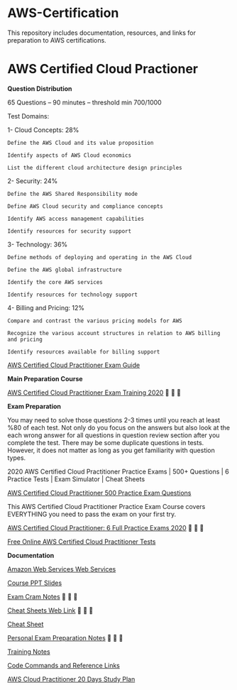 # AWS-Certification
This repository includes documentation, resources, and links for preparation to AWS certifications.

# AWS Certified Cloud Practioner

**Question Distribution**

65 Questions – 90 minutes – threshold min 700/1000 

Test Domains:

1-	Cloud Concepts:  28%

    Define the AWS Cloud and its value proposition 

    Identify aspects of AWS Cloud economics 

    List the different cloud architecture design principles

2-	Security: 24%

    Define the AWS Shared Responsibility mode 

    Define AWS Cloud security and compliance concepts 

    Identify AWS access management capabilities

    Identify resources for security support

3-	Technology: 36%

    Define methods of deploying and operating in the AWS Cloud 

    Define the AWS global infrastructure 

    Identify the core AWS services 

    Identify resources for technology support

4-	Billing and Pricing: 12%

    Compare and contrast the various pricing models for AWS 

    Recognize the various account structures in relation to AWS billing and pricing 

    Identify resources available for billing support
    
[AWS Certified Cloud Practitioner Exam Guide](https://github.com/ShiningData/AWS-Certification/blob/main/AWS-Certified-Cloud-Practitioner_Exam-Guide.pdf)


**Main Preparation Course**

[AWS Certified Cloud Practitioner Exam Training 2020](https://www.udemy.com/course/aws-certified-cloud-practitioner-training-course/)  &#x1F536; &#x1F536; &#x1F536;


**Exam Preparation**

You may need to solve those questions 2-3 times until you reach at least %80 of each test. Not only do you focus on the answers but also look at the each wrong answer for all questions in question review section after you complete the test. There may be some duplicate questions in tests. However, it does not matter as long as you get familiarity with question types. 

2020 AWS Certified Cloud Practitioner Practice Exams | 500+ Questions | 6 Practice Tests | Exam Simulator | Cheat Sheets

[AWS Certified Cloud Practitioner 500 Practice Exam Questions](https://www.udemy.com/course/aws-certified-cloud-practitioner-practice-exams-c/)

This AWS Certified Cloud Practitioner Practice Exam Course covers EVERYTHING you need to pass the exam on your first try.

[AWS Certified Cloud Practitioner: 6 Full Practice Exams 2020](https://www.udemy.com/course/aws-certified-cloud-practitioner-practice-test/) &#x1F536; &#x1F536; &#x1F536;

[Free Online AWS Certified Cloud Practitioner Tests](https://chercher.tech/aws-certification/aws-clf-c01-certified-cloud-certification-1)

**Documentation**

[Amazon Web Services Web Services](https://github.com/ShiningData/AWS-Certification/blob/main/Amazon%20Web%20Services%20Overview.pdf)

[Course PPT Slides](https://github.com/ShiningData/AWS-Certification/blob/main/Course%20PPT%20Slides.pdf)

[Exam Cram Notes](https://github.com/ShiningData/AWS-Certification/blob/main/Exam%20Cram%20Notes.pdf) &#x1F536; &#x1F536; &#x1F536;

[Cheat Sheets Web Link](https://digitalcloud.training/certification-training/aws-certified-cloud-practitioner/) &#x1F536; &#x1F536; &#x1F536;

[Cheat Sheet](https://github.com/ShiningData/AWS-Certification/blob/main/Cheat%20Sheet.pdf)

[Personal Exam Preparation Notes](https://github.com/ShiningData/AWS-Certification/tree/main/AWS_CCP_PersonalNotes) &#x1F536; &#x1F536; &#x1F536;

[Training Notes](https://github.com/ShiningData/AWS-Certification/blob/main/Training%20Notes.pdf)

[Code Commands and Reference Links](https://github.com/ShiningData/AWS-Certification/blob/main/Code%20Commands%20and%20Reference%20Links.pdf)

[AWS Cloud Practitioner 20 Days Study Plan](https://github.com/ShiningData/AWS-Certification/blob/main/AWS%20Cloud%20Practitioner%2020%20Day%20Study%20Plan.pdf)










